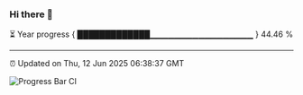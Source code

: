 ### Hi there 👋

⏳ Year progress { █████████████▁▁▁▁▁▁▁▁▁▁▁▁▁▁▁▁▁ } 44.46 %

---

⏰ Updated on Thu, 12 Jun 2025 06:38:37 GMT

![Progress Bar CI](https://github.com/DhruviPatel157/GitHub-Actions-Demo/workflows/Progress%20Bar%20CI/badge.svg)
